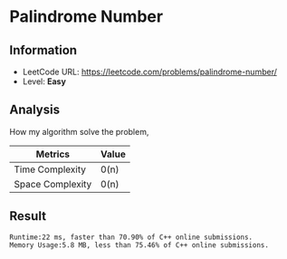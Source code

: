 # Palindrome Number

## Information

- LeetCode URL: https://leetcode.com/problems/palindrome-number/
- Level: **Easy**

## Analysis

How my algorithm solve the problem,

| Metrics          | Value |
| ---------------- | ----- |
| Time Complexity  | 0(n)  |
| Space Complexity | 0(n)  |

## Result

	Runtime:22 ms, faster than 70.90% of C++ online submissions.
	Memory Usage:5.8 MB, less than 75.46% of C++ online submissions.

